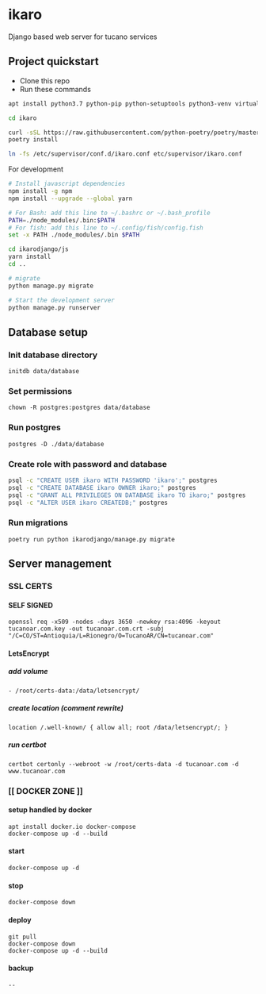 # ikaro
Django based web server for tucano services

## Project quickstart

* Clone this repo
* Run these commands
```bash
apt install python3.7 python-pip python-setuptools python3-venv virtualenv npm supervisor redis

cd ikaro

curl -sSL https://raw.githubusercontent.com/python-poetry/poetry/master/get-poetry.py | python3
poetry install

ln -fs /etc/supervisor/conf.d/ikaro.conf etc/supervisor/ikaro.conf
```

For development
```bash
# Install javascript dependencies
npm install -g npm
npm install --upgrade --global yarn

# For Bash: add this line to ~/.bashrc or ~/.bash_profile
PATH=./node_modules/.bin:$PATH
# For fish: add this line to ~/.config/fish/config.fish
set -x PATH ./node_modules/.bin $PATH

cd ikarodjango/js
yarn install
cd ..

# migrate
python manage.py migrate

# Start the development server
python manage.py runserver
```

## Database setup
### Init database directory
`initdb data/database`
### Set permissions
`chown -R postgres:postgres data/database`
### Run postgres
`postgres -D ./data/database`
### Create role with password and database
```bash
psql -c "CREATE USER ikaro WITH PASSWORD 'ikaro';" postgres
psql -c "CREATE DATABASE ikaro OWNER ikaro;" postgres
psql -c "GRANT ALL PRIVILEGES ON DATABASE ikaro TO ikaro;" postgres
psql -c "ALTER USER ikaro CREATEDB;" postgres
```
### Run migrations
`poetry run python ikarodjango/manage.py migrate`

## Server management
### SSL CERTS

#### SELF SIGNED
`openssl req -x509 -nodes -days 3650 -newkey rsa:4096 -keyout tucanoar.com.key -out tucanoar.com.crt -subj "/C=CO/ST=Antioquia/L=Rionegro/O=TucanoAR/CN=tucanoar.com"`

#### LetsEncrypt
##### add volume
    - /root/certs-data:/data/letsencrypt/
##### create location (comment rewrite)
    location /.well-known/ { allow all; root /data/letsencrypt/; }
##### run certbot
    certbot certonly --webroot -w /root/certs-data -d tucanoar.com -d www.tucanoar.com



### [[ DOCKER ZONE ]]
#### setup handled by docker
    apt install docker.io docker-compose
    docker-compose up -d --build

#### start
    docker-compose up -d
#### stop
    docker-compose down

#### deploy
    git pull
    docker-compose down
    docker-compose up -d --build

#### backup
    --

